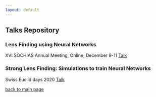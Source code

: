 ```yaml
---
layout: default
---
```


## Talks Repository

### Lens Finding using Neural Networks 
XVI SOCHIAS Annual Meeting, Online, December 9-11
[Talk](/pdf/Krojas_sochias2020.pdf)


### Strong Lens Finding: Simulations to train Neural Networks 
Swiss Euclid days 2020
[Talk](/pdf/krojas_Swiss_Euclid_days.pdf)


[back to main page](./)